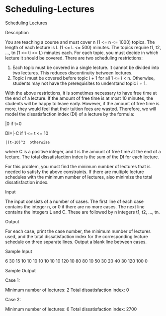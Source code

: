# Scheduling-Lectures

Scheduling Lectures

Description

You are teaching a course and must cover n (1 <= n <= 1000) topics. The length of each lecture is L (1 <= L <= 500) minutes. The topics require t1, t2, ..., tn (1 <= ti <= L) minutes each. For each topic, you must decide in which lecture it should be covered. There are two scheduling restrictions: 
1. Each topic must be covered in a single lecture. It cannot be divided into two lectures. This reduces discontinuity between lectures. 
2. Topic i must be covered before topic i + 1 for all 1 <= i < n. Otherwise, students may not have the prerequisites to understand topic i + 1. 

With the above restrictions, it is sometimes necessary to have free time at the end of a lecture. If the amount of free time is at most 10 minutes, the students will be happy to leave early. However, if the amount of free time is more, they would feel that their tuition fees are wasted. Therefore, we will model the dissatisfaction index (DI) of a lecture by the formula: 

   |0         if t=0         

DI=|-C        if 1 <= t <= 10

    |(t-10)^2  otherwise      

where C is a positive integer, and t is the amount of free time at the end of a lecture. The total dissatisfaction index is the sum of the DI for each lecture. 

For this problem, you must find the minimum number of lectures that is needed to satisfy the above constraints. If there are multiple lecture schedules with the minimum number of lectures, also minimize the total dissatisfaction index.

Input

The input consists of a number of cases. The first line of each case contains the integer n, or 0 if there are no more cases. The next line contains the integers L and C. These are followed by n integers t1, t2, ..., tn.

Output

For each case, print the case number, the minimum number of lectures used, and the total dissatisfaction index for the corresponding lecture schedule on three separate lines. Output a blank line between cases.

Sample Input

6
30 15
10
10
10
10
10
10
10
120 10
80
80
10
50
30
20
40
30
120
100
0

Sample Output

Case 1:

Minimum number of lectures: 2
Total dissatisfaction index: 0

Case 2:

Minimum number of lectures: 6
Total dissatisfaction index: 2700
